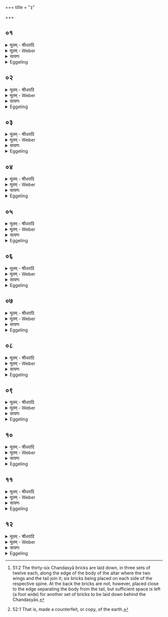 +++
title = "३"

+++


## ०१
<details><summary>मूलम् - श्रीधरादि</summary>

अ᳘थ च्छन्द᳘स्या ऽउ᳘पदधाति॥  
पश᳘वो वै छ᳘न्दाᳫँ᳭स्यन्त᳘रिक्षं मध्यमा चि᳘तिरन्त᳘रिक्षे त᳘त्पशू᳘न्दधाति त᳘स्मादन्त᳘रिक्षायतनाः पश᳘वः॥
</details>

<details><summary>मूलम् - Weber</summary>

अ᳘थ छन्दॗस्या उ᳘पदधाति॥  
पश᳘वो वै छ᳘न्दांस्यन्त᳘रिक्षम् मध्यमा चि᳘तिरन्त᳘रिक्षे त᳘त्पशुं᳘ दधाति त᳘स्मादन्त᳘रिक्षायतनाः पश᳘वः॥
</details>

<details><summary>सायणः</summary>

…
</details>

<details><summary>Eggeling</summary>

1. He then lays down the Chandasyā [^egg_120] (metres’ bricks). Now the metres are cattle, and the middle-most layer is the air: he thus places cattle in the air, whence cattle have their abode in the air.

[^egg_120]: 51:2 The thirty-six Chandasyā bricks are laid down, in three sets of twelve each, along the edge of the body of the altar where the two wings and the tail join it; six bricks being placed on each side of the respective spine. At the back the bricks are not, however, placed close to the edge separating the body from the tail, but sufficient space is left (a foot wide) for another set of bricks to be laid down behind the Chandasyās.
</details>

## ०२
<details><summary>मूलम् - श्रीधरादि</summary>

(वो) य᳘द्वेव᳘ च्छन्द᳘स्या ऽउपद᳘धाति॥  
पश᳘वो वै छ᳘न्दाᳫँ᳭स्य᳘न्नं पश᳘वो म᳘ध्यं मध्यमा चि᳘तिर्मध्यतस्तद᳘न्नं दधाति॥
</details>

<details><summary>मूलम् - Weber</summary>

य᳘द्वेव᳘ छन्दॗस्या उपद᳘धाति॥  
पश᳘वो वै छ᳘न्दांस्य᳘न्न्म् पश᳘वो म᳘ध्यम् मध्यमा चि᳘तिर्मध्यतस्तद᳘न्नं दधाति॥
</details>

<details><summary>सायणः</summary>

…
</details>

<details><summary>Eggeling</summary>

2. And, again, as to why he lays down Chandasyās,--the metres are cattle, and cattle are food, and the middlemost layer is the middle (of Agni, the altar): he thus places food in the middle (of Agni's body).
</details>

## ०३
<details><summary>मूलम् - श्रीधरादि</summary>

ता द्वा᳘दश द्वादशो᳘पदधाति॥  
द्वा᳘दशाक्षरा वै ज᳘गती पश᳘वो वै ज᳘गत्यन्त᳘रिक्षं मध्यमा चि᳘तिरन्त᳘रिक्षे त᳘त्पशू᳘न्दधाति त᳘स्मादन्त᳘रिक्षायतनाः पश᳘वः॥
</details>

<details><summary>मूलम् - Weber</summary>

ता द्वा᳘दश-द्वादशो᳘पदधाति॥  
द्वा᳘दशाक्षरा वै ज᳘गती पश᳘वो ज᳘गत्यन्त᳘रिक्षम् मध्यमा चि᳘तिरन्त᳘रिक्षे त᳘त्पशू᳘न्दधाति त᳘स्मादन्त᳘रिक्षायतनाः पश᳘वः॥
</details>

<details><summary>सायणः</summary>

…
</details>

<details><summary>Eggeling</summary>

3. He lays them down by twelves,--for the Jagatī consists of twelve syllables, and the Jagatī is cattle, and the middlemost layer is the air: he thus places cattle in the air, whence cattle have their abode in the air.
</details>

## ०४
<details><summary>मूलम् - श्रीधरादि</summary>

(वो) य᳘द्वेव द्वा᳘दश-द्वादश॥  
द्वा᳘दशाक्षरा वै ज᳘गती पश᳘वो वै ज᳘गत्य᳘न्नं पश᳘वो म᳘ध्यं मध्यमा चि᳘तिर्मध्यतस्तद᳘न्नं दधाति ता ऽअ᳘नन्तर्हिताः प्राणभृ᳘द्भ्य ऽउ᳘पदधात्य᳘नन्तर्हितं त᳘त्प्राणेभ्यो᳘ ऽन्नं दधात्यु᳘त्तरा ऽउ᳘त्तरं त᳘त्प्राणेभ्यो᳘ ऽन्नं दधाति॥
</details>

<details><summary>मूलम् - Weber</summary>

य᳘द्वेव द्वा᳘दश-द्वादश॥  
द्वा᳘दशाक्षरा वै ज᳘गती पश᳘वो वै ज᳘गत्य᳘न्नम् पश᳘वो म᳘ध्यम् मध्यमा चि᳘तिर्मध्यतस्तद᳘न्न दधाति ता अ᳘नन्तर्हिताः प्राणभृ᳘द्भ्य उ᳘पदधात्य᳘नन्तर्हितं त᳘त्प्राणेभ्यो᳘ ऽन्नं दधात्यु᳘त्तरा उ᳘त्तरं त᳘त्प्राणेभ्यो᳘ ऽन्नं दधाति॥
</details>

<details><summary>सायणः</summary>

…
</details>

<details><summary>Eggeling</summary>

4. And, again, why (he lays them down) by twelves,--the Jagatī consists of twelve syllables, and the Jagatī is cattle, and cattle is food, and the middlemost layer is the middle: he thus places food in the middle. He places them so as not to be separated from the Prāṇabhr̥ts: he thus places the food so as not to be separated from the vital airs subsequently (to them he places them): he thus bestows food after (bestowing) the vital airs.
</details>

## ०५
<details><summary>मूलम् - श्रीधरादि</summary>

मा च्छ᳘न्द ऽइ᳘ति॥  
(त्य) अयं वै᳘ लोको᳘ मा ऽयᳫँ᳭ हि᳘ लोको᳘ मित᳘ ऽइव प्रमा च्छ᳘न्द ऽइ᳘त्यन्तरिक्षलोको वै᳘ प्र᳘मा ऽन्तरिक्षलो᳘को ह्यस्मा᳘ल्लोकात्प्र᳘मित ऽइव प्रतिमा च्छ᳘न्द ऽइ᳘त्यसौ वै᳘ लोकः᳘ प्रति᳘मैष᳘ ह्यन्तरिक्षलोके[[!!]] प्र᳘तिमित ऽइवास्रीव᳘यश्छ᳘न्द ऽइत्य᳘न्नमस्रीव᳘यस्तद्य᳘देषु᳘ लोकेष्व᳘न्नं त᳘दस्रीवयो᳘ ऽथो य᳘देभ्यो᳘ लोकेभ्यो᳘ ऽन्नᳫँ᳭ स्र᳘वति त᳘दस्रीवयो ऽथा᳘तो नि᳘रुक्तान्येव च्छ᳘न्दाᳫँ᳭स्यु᳘पदधाति॥
</details>

<details><summary>मूलम् - Weber</summary>

मा छ᳘न्द इ᳘ति॥  
अयं वै᳘ लोकोॗ मायᳫं हि᳘ लोको᳘ मित᳘ इव प्रमा छ᳘न्द इ᳘त्यन्तरिक्षलोको वै᳘ प्रॗमान्तरिक्षलोॗको ह्यस्मा᳘ल्लोकात्प्र᳘मित इव प्रतिमा छ᳘न्द इ᳘त्यसौ वै᳘ लोकः᳘ प्रतिॗमैष ह्य᳘न्तरिक्षलोके प्र᳘तिमित इवास्रीव᳘यश्छ᳘न्द इत्य᳘न्नमस्रीव᳘यस्तद्य᳘देषु᳘ लोकेष्व᳘न्नं त᳘दस्रीवयो᳘ ऽथो य᳘देभ्यो᳘ लोकेभ्यो᳘ ऽन्नᳫं स्र᳘वति त᳘दस्रीवयो ऽथा᳘तो नि᳘रुक्तान्येव छ᳘न्दांस्यु᳘पदधाति॥
</details>

<details><summary>सायणः</summary>

…
</details>

<details><summary>Eggeling</summary>

5. [He lays down the right set, with, Vāj. S. XIV, 18], 'The metre Measure;'--the measure (mā), doubtless, is this (terrestrial) world, for this world is, as it were, measured (mita);--'the metre Fore-measure!'--the fore-measure (pramā), doubtless, is the air-world, for the air-world is, as it were, measured forward from this world;--'The metre Countermeasure,'--the counter-measure (pratimā), doubtless, is yonder (heavenly) world, for yonder world is, as it were, counter-measured [^egg_121] in the air;--'The metre Asrīvayas,'--'asrīvayas,' doubtless, is food: whatever food there is in these worlds that is 'asrīvayas.' Or, whatever food (anna) flows (sravati) from these

[^egg_121]: 52:1 That is, made a counterfeit, or copy, of the earth.

worlds that is 'asrīvayas.' Hereafter, now, he puts down only defined metres.
</details>

## ०६
<details><summary>मूलम् - श्रीधरादि</summary>

पङ्क्तिश्छ᳘न्दः॥  
(ऽ) उष्णिक्छ᳘न्दो बृहती च्छ᳘न्दो ऽनुष्टुप्छ᳘न्दो व्विराट् छ᳘न्दो गायत्री च्छ᳘न्दस्त्रिष्टुप्छ᳘न्दो ज᳘गती च्छ᳘न्द ऽइ᳘त्येता᳘नि नि᳘रुक्तानि व्विरा᳘डष्टमानि च्छ᳘न्दाᳫँ᳭स्युपदधाति[[!!]] पृथिवी च्छ᳘न्दो ऽन्त᳘रिक्षं च्छ᳘न्द ऽइ᳘ति या᳘न्येत᳘द्देव᳘त्यानि च्छ᳘न्दाᳫँ᳭सि ता᳘न्ये᳘वैतदु᳘पदधात्यग्नि᳘र्देव᳘ता व्वा᳘तो देवते᳘त्येता वै᳘ देव᳘ताश्छ᳘न्दाᳫँ᳭सि ता᳘न्ये᳘वैतदु᳘पदधाति॥
</details>

<details><summary>मूलम् - Weber</summary>

पङ्क्तिश्छ᳘न्दः॥  
उष्णिक्छ᳘न्दो बृहती छ᳘न्दो ऽनुष्टुप्छ᳘न्दो विराट् छ᳘न्दो गायत्री छ᳘न्दस्त्रिष्टुप्छ᳘न्दो ज᳘गती छ᳘न्द इ᳘त्येता᳘नि नि᳘रुक्तानि विरा᳘डष्टमानि छ᳘न्दांस्यु᳘पदधाति पृथिवी छ᳘न्दो ऽन्त᳘रिक्षं छ᳘न्द इ᳘ति या᳘न्येतद्देव᳘त्यानि छ᳘न्दांसि ता᳘न्येॗवैतदु᳘पदधात्यग्निर्देव᳘ता वा᳘तो देवते᳘त्येता वै᳘ देव᳘ताश्छ᳘न्दांसि ता᳘न्येॗवैतदु᳘पदधाति॥
</details>

<details><summary>सायणः</summary>

…
</details>

<details><summary>Eggeling</summary>

6. 'The Paṅkti metre! the Ushṇih metre! the Br̥hatī metre! the Anushṭubh metre! the Virāj metre! the Gāyatrī metre! the Trishṭubh metre! the Jagatī metre!' these eight defined metres, including the Virāj, he puts down.--[The back set, with, Vāj. S. XIV, 19], 'The metre Earth! the metre Air! the metre Heaven! the metre Years! the metre Stars! the metre Speech! the metre Mind! the metre Husbandry! the metre Gold! the metre Cow! the metre Goat! the metre Horse!' he thus puts down those metres which are sacred to those particular deities.--[The left set, with, Vāj. S. XIV, 20], 'The deity Fire! the deity Wind! the deity Sun! the deity Moon! the deity Vasavaḥ! the deity Rudrāḥ! the deity Ādityāḥ! the deity Marutaḥ! the deity Viśve Devāḥ! the deity Br̥haspati! the deity Indra! the deity Varuṇa!'--these deities, doubtless, are metres: it is these he thus lays down.
</details>

## ०७
<details><summary>मूलम् - श्रीधरादि</summary>

स वै नि᳘रुक्तानि चा᳘निरुक्तानि चो᳘पदधाति॥  
स यत्स᳘र्व्वाणि नि᳘रुक्तान्युपा᳘धास्यद᳘न्तवद्धा᳘न्नमभविष्यद᳘क्षेष्यत हा᳘थ यत्स᳘र्व्वाण्य᳘निरुक्तानि परो᳘ ऽक्षᳫँ᳭ हा᳘न्नमभविष्यन्न᳘ हैनद᳘द्रक्ष्यंश्चन नि᳘रुक्तानि चा᳘निरुक्तानि चो᳘पदधाति त᳘स्मान्नि᳘रुक्तम᳘न्नमद्य᳘मानं न᳘ क्षीयते॥
</details>

<details><summary>मूलम् - Weber</summary>

स वै नि᳘रुक्तानि चा᳘निरुक्तानि चो᳘पदधाति॥  
स यत्स᳘र्वाणि नि᳘रुक्तान्युपा᳘धास्यद᳘न्तवद्धा᳘न्नमभविष्यद᳘क्षेष्यत हा᳘थ यत्स᳘र्वाण्य᳘निरुक्तानि परो᳘ ऽक्षᳫं हा᳘न्नमभविष्यन्न᳘ हैनद᳘द्रक्ष्यंश्चन नि᳘रुक्तानि चा᳘निरुक्तानि चो᳘पदधाति त᳘स्मान्नि᳘रुक्तम᳘न्नमद्य᳘मानं न᳘ क्षीयते॥
</details>

<details><summary>सायणः</summary>

…
</details>

<details><summary>Eggeling</summary>

7. He lays down both defined and undefined (metres). Were he to lay down such as are all defined, then the food would have an end, it would fail; and (were he to lay down) such as are all undefined, then the food would be invisible, and one would not see it at all. He lays down both defined and undefined ones: hence the defined (certain) food which is eaten does not fail.
</details>

## ०८
<details><summary>मूलम् - श्रीधरादि</summary>

ता᳘नि वा᳘ ऽएता᳘नि॥  
त्री᳘णि द्वादशान्यु᳘पदधाति तत्ष᳘ट्त्रिᳫँ᳭शत्ष᳘ट्त्रिᳫँ᳭शदक्षरा बृह᳘त्येषा वै सा᳘ बृहती यां त᳘द्देवा᳘ ऽअन्त᳘रिक्षं बृहतीं᳘ तृती᳘यां चि᳘तिम᳘पश्यंस्त᳘स्या ऽएत᳘स्यै देवा᳘ ऽउत्तमाः[[!!]]॥
</details>

<details><summary>मूलम् - Weber</summary>

ता᳘नि वा᳘ एता᳘नि॥  
त्री᳘णि द्वादशान्यु᳘पदधाति तत्ष᳘ट्त्रिंशत्ष᳘ट्त्रिंशदक्षरा बृहॗत्येषा वै सा बृहती यां त᳘द्देवा᳘ अन्त᳘रिक्षम् बृहतीं᳘ तृती᳘यां चि᳘तिमपश्यंस्त᳘स्या एत᳘स्यै देवा᳘ उत्तमाः᳟॥
</details>

<details><summary>सायणः</summary>

…
</details>

<details><summary>Eggeling</summary>

8. These then are those (sets of) twelve he lays down,--that makes thirty-six, and the Br̥hatī consists of thirty-six syllables: this is that same Br̥hatī, the air, which the gods then saw as a third

layer. In that (br̥hatī set of bricks) the gods come last (or, are highest).
</details>

## ०९
<details><summary>मूलम् - श्रीधरादि</summary>

(०) य᳘द्वे᳘वैता ऽइ᳘ष्टका ऽउपद᳘धाति॥  
प्रजा᳘पतेर्व्वि᳘स्रस्तात्स᳘र्व्वाणि भूता᳘नि स᳘र्व्वा दिशो᳘ ऽनु व्यु᳘दक्रामन्॥
</details>

<details><summary>मूलम् - Weber</summary>

य᳘द्वेॗवैता इ᳘ष्टका उपद᳘धाति॥  
प्रजा᳘पतेर्विस्रस्तात्स᳘र्वाणि भूता᳘नि स᳘र्वा दिशो᳘ ऽनु व्यु᳘दक्रामन्॥
</details>

<details><summary>सायणः</summary>

…
</details>

<details><summary>Eggeling</summary>

9. And, again, as to why he lays down these bricks. When Prajāpati became relaxed, all living beings went from him in all directions.
</details>

## १०
<details><summary>मूलम् - श्रीधरादि</summary>

(न्त्स) स यः स᳘ प्रजा᳘पतिर्व्य᳘स्रᳫँ᳭सत॥  
(ता) अय᳘मेव स᳘ यो ऽय᳘मग्नि᳘श्चीयते᳘ ऽथ या᳘न्यस्मात्ता᳘नि भूता᳘नि व्व्युद᳘क्रामन्नेतास्ता᳘ ऽइ᳘ष्टकास्तद्य᳘देता᳘ ऽउपद᳘धाति या᳘न्येवास्मात्ता᳘नि[[!!]] भूता᳘नि व्व्युद᳘क्रामंस्ता᳘न्यस्मिन्नेतत्प्र᳘तिदधाति॥
</details>

<details><summary>मूलम् - Weber</summary>

स यः स᳘ प्रजा᳘पतिर्व्य᳘स्रंसत॥  
अय᳘मेव सॗ यो ऽय᳘मग्नि᳘श्चीयते᳘ ऽथ या᳘न्यस्मात्ता᳘नि भूता᳘नि व्युद᳘क्रामन्नेतास्ता इ᳘ष्टकास्तद्य᳘देता᳘ उपद᳘धाति या᳘न्येॗवास्मात्ता᳘नि भूता᳘नि व्युद᳘क्रामंस्ता᳘न्यस्मिन्नेतत्प्र᳘तिदधाति॥
</details>

<details><summary>सायणः</summary>

…
</details>

<details><summary>Eggeling</summary>

10. Now that same Prajāpati who became relaxed is this very Agni (fire-altar) that is now being built up; and those living beings which went from him are these bricks: hence when he lays down these (bricks), he thereby puts back into him (Prajāpati-Agni) those same living beings which went from him.
</details>

## ११
<details><summary>मूलम् - श्रीधरादि</summary>

तद्या द᳘श प्रथमा᳘ ऽउपद᳘धाति॥  
स᳘ चन्द्र᳘मास्ता द᳘श भवन्ति द᳘शाक्षरा व्विराड᳘न्नं व्विराड᳘न्नमु चन्द्र᳘मा ऽअ᳘थ या ऽउ᳘त्तराः ष᳘ट्त्रिᳫँ᳭शदर्धमासा᳘श्च ते मा᳘साश्च च᳘तुर्विᳫँ᳭शतिरर्धमासा द्वा᳘दश मा᳘साश्चन्द्र᳘मा वै᳘ संव्वत्सरः स᳘र्व्वाणि भूता᳘नि॥
</details>

<details><summary>मूलम् - Weber</summary>

तद्या द᳘श प्रथमा᳘ उपद᳘धाति॥  
स᳘ चन्द्र᳘मास्ता द᳘श भवन्ति द᳘शाक्षरा विराड᳘न्नं विराड᳘न्नमु चन्द्र᳘मा अ᳘थ या उ᳘त्तराः ष᳘ट्त्रिंशदर्धमासा᳘श्च ते मा᳘साश्च च᳘तुर्विंशतिरर्धमासा द्वा᳘दश मा᳘साश्चन्द्र᳘मा वै᳘ संवत्सरः स᳘र्वाणि भूता᳘नि॥
</details>

<details><summary>सायणः</summary>

…
</details>

<details><summary>Eggeling</summary>

11. Now when he first lays down ten (Prāṇabhr̥ts), they are the moon. There are ten of these,--the Virāj; consists of ten syllables, and the Virāj is food, and the moon is food. And when subsequently he lays down thirty-six (Chandasyās), they are the half-months and months--twenty-four half-months and twelve months: the moon, doubtless, is the year, and all living beings.
</details>

## १२
<details><summary>मूलम् - श्रीधरादि</summary>

तं य᳘त्र देवाः᳘ सम᳘स्कुर्वन्॥  
(र्वंस्त᳘) त᳘दस्मिन्नेता᳘नि स᳘र्व्वाणि भूता᳘नि मध्य᳘तो ऽदधुस्त᳘थै᳘वास्मिन्नय᳘मेत᳘द्दधाति ता ऽअ᳘नन्तर्हिता ऽऋत᳘व्याभ्य ऽउ᳘पदधात्यृतु᳘षु तत्स᳘र्व्वाणि भूता᳘नि प्र᳘तिष्ठापयति॥
</details>
<details><summary>मूलम् - Weber</summary>

तं य᳘त्र देवाः᳘ सम᳘स्कुर्वन्॥  
त᳘दस्मिन्नेता᳘नि स᳘र्वाणि भूता᳘नि मध्यॗतो ऽदधुस्त᳘थैॗवास्मिन्नय᳘मेत᳘द्दधाति ता अ᳘नन्तर्हिता ऋतॗव्याभ्य उ᳘पदधात्यृतु᳘षु तत्स᳘र्वाणि भूता᳘नि प्र᳘तिष्ठापयति॥
</details>

<details><summary>सायणः</summary>

…
</details>
<details><summary>Eggeling</summary>

12. And when the gods restored him (Prajāpati-Agni), they put all those living beings inside him, and in like manner does this one now put them therein. He lays them down so as not to be separated from the seasonal (bricks): he thus establishes all living beings in the seasons.
</details>

